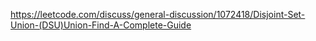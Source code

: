 https://leetcode.com/discuss/general-discussion/1072418/Disjoint-Set-Union-(DSU)Union-Find-A-Complete-Guide



